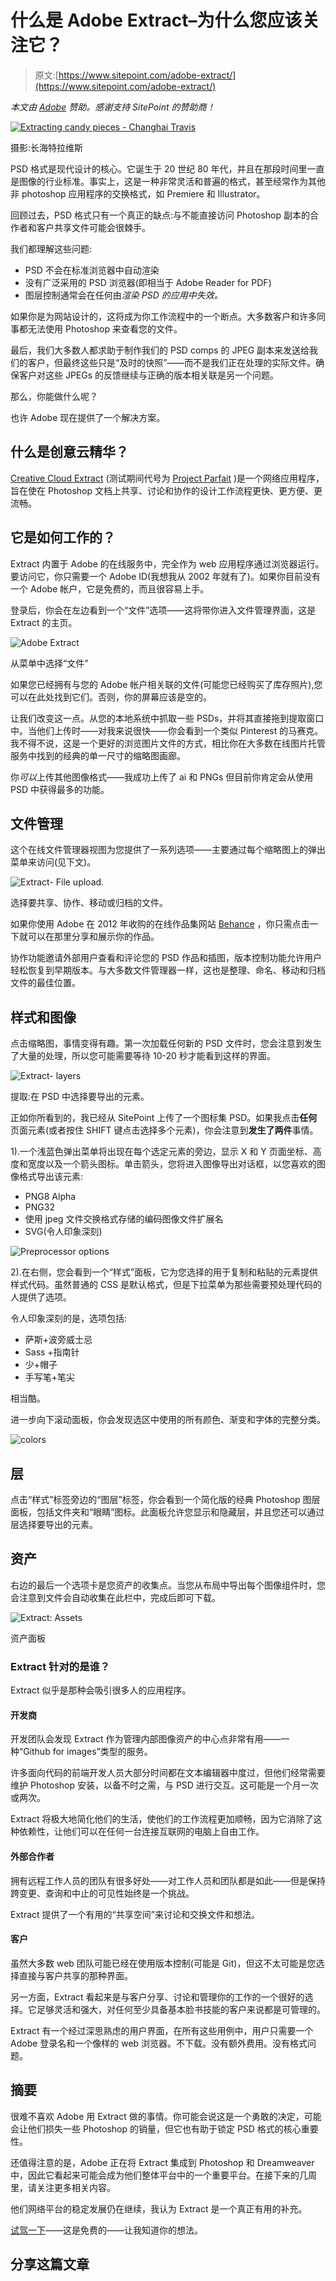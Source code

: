 # 什么是 Adobe Extract–为什么您应该关注它？

> 原文:[https://www.sitepoint.com/adobe-extract/](https://www.sitepoint.com/adobe-extract/)

*本文由 [Adobe](https://www.adobe.com/creativecloud/plans.html) 赞助。感谢支持 SitePoint 的赞助商！*

[![Extracting candy pieces - Changhai Travis](../Images/ff704b11e5ead4528e2d4ac800b65c5a.png)](https://www.flickr.com/photos/travisjuntara/8146930619/)

摄影:长海特拉维斯

PSD 格式是现代设计的核心。它诞生于 20 世纪 80 年代，并且在那段时间里一直是图像的行业标准。事实上，这是一种非常灵活和普遍的格式，甚至经常作为其他非 photoshop 应用程序的交换格式，如 Premiere 和 Illustrator。

回顾过去，PSD 格式只有一个真正的缺点:与不能直接访问 Photoshop 副本的合作者和客户共享文件可能会很棘手。

我们都理解这些问题:

*   PSD 不会在标准浏览器中自动渲染
*   没有广泛采用的 PSD 浏览器(即相当于 Adobe Reader for PDF)
*   图层控制通常会在任何由*渲染 PSD 的应用中失效。*

如果你是为网站设计的，这将成为你工作流程中的一个断点。大多数客户和许多同事都无法使用 Photoshop 来查看您的文件。

最后，我们大多数人都求助于制作我们的 PSD comps 的 JPEG 副本来发送给我们的客户，但最终这些只是“及时的快照”——而不是我们正在处理的实际文件。确保客户对这些 JPEGs 的反馈继续与正确的版本相关联是另一个问题。

那么，你能做什么呢？

也许 Adobe 现在提供了一个解决方案。

## 什么是创意云精华？

[Creative Cloud Extract](http://adobe.ly/1EdDQNV) (测试期间代号为 [Project Parfait](https://projectparfait.adobe.com/ "Project Parfait") )是一个网络应用程序，旨在使在 Photoshop 文档上共享、讨论和协作的设计工作流程更快、更方便、更流畅。

## 它是如何工作的？

Extract 内置于 Adobe 的在线服务中，完全作为 web 应用程序通过浏览器运行。要访问它，你只需要一个 Adobe ID(我想我从 2002 年就有了)。如果你目前没有一个 Adobe 帐户，它是免费的，而且很容易上手。

登录后，你会在左边看到一个“文件”选项——这将带你进入文件管理界面，这是 Extract 的主页。

![Adobe Extract](../Images/2d36bc41bc066305ae9007de15132e2f.png)

从菜单中选择“文件”

如果您已经拥有与您的 Adobe 帐户相关联的文件(可能您已经购买了库存照片),您可以在此处找到它们。否则，你的屏幕应该是空的。

让我们改变这一点。从您的本地系统中抓取一些 PSDs，并将其直接拖到提取窗口中。当他们上传时——对我来说很快——你会看到一个类似 Pinterest 的马赛克。我不得不说，这是一个更好的浏览图片文件的方式，相比你在大多数在线图片托管服务中找到的经典的单一尺寸的缩略图画廊。

你*可以*上传其他图像格式——我成功上传了 ai 和 PNGs 但目前你肯定会从使用 PSD 中获得最多的功能。

## 文件管理

这个在线文件管理器视图为您提供了一系列选项——主要通过每个缩略图上的弹出菜单来访问(见下文)。

![Extract- File upload.](../Images/44e66713a00a47f3e7078c06ab6c0d08.png)

选择要共享、协作、移动或归档的文件。

如果你使用 Adobe 在 2012 年收购的在线作品集网站 [Behance](https://www.behance.net/) ，你只需点击一下就可以在那里分享和展示你的作品。

协作功能邀请外部用户查看和评论您的 PSD 作品和插图，版本控制功能允许用户轻松恢复到早期版本。与大多数文件管理器一样，这也是整理、命名、移动和归档文件的最佳位置。

## 样式和图像

点击缩略图，事情变得有趣。第一次加载任何新的 PSD 文件时，您会注意到发生了大量的处理，所以您可能需要等待 10-20 秒才能看到这样的界面。

![Extract- layers](../Images/9f4a221fa2285d4c1a97a661e24f9528.png)

提取:在 PSD 中选择要导出的元素。

正如你所看到的，我已经从 SitePoint 上传了一个图标集 PSD。如果我点击**任何**页面元素(或者按住 SHIFT 键点击选择多个元素)，你会注意到**发生了两件**事情。

1).一个浅蓝色弹出菜单将出现在每个选定元素的旁边，显示 X 和 Y 页面坐标、高度和宽度以及一个箭头图标。单击箭头，您将进入图像导出对话框，以您喜欢的图像格式导出该元素:

*   PNG8 Alpha
*   PNG32
*   使用 jpeg 文件交换格式存储的编码图像文件扩展名
*   SVG(令人印象深刻)

![Preprocessor options ](../Images/d321954324d1d6fbd1ca6ebd654d66c5.png)

2).在右侧，您会看到一个“样式”面板，它为您选择的用于复制和粘贴的元素提供样式代码。虽然普通的 CSS 是默认格式，但是下拉菜单为那些需要预处理代码的人提供了选项。

令人印象深刻的是，选项包括:

*   萨斯+波旁威士忌
*   Sass +指南针
*   少+帽子
*   手写笔+笔尖

相当酷。

进一步向下滚动面板，你会发现选区中使用的所有颜色、渐变和字体的完整分类。

![colors](../Images/6fe96b52aa54cda89476891d0ddad37c.png)

## 层

点击“样式”标签旁边的“图层”标签，你会看到一个简化版的经典 Photoshop 图层面板，包括文件夹和“眼睛”图标。此面板允许您显示和隐藏层，并且您还可以通过层选择要导出的元素。

## 资产

右边的最后一个选项卡是您资产的收集点。当您从布局中导出每个图像组件时，您会注意到文件会自动收集在此栏中，完成后即可下载。

![Extract: Assets](../Images/c2d8e73498364febcfdacb3e76e6aa9d.png)

资产面板

### Extract 针对的是谁？

Extract 似乎是那种会吸引很多人的应用程序。

#### 开发商

开发团队会发现 Extract 作为管理内部图像资产的中心点非常有用——一种“Github for images”类型的服务。

许多面向代码的前端开发人员大部分时间都在文本编辑器中度过，但他们经常需要维护 Photoshop 安装，以备不时之需，与 PSD 进行交互。这可能是一个月一次或两次。

Extract 将极大地简化他们的生活，使他们的工作流程更加顺畅，因为它消除了这种依赖性，让他们可以在任何一台连接互联网的电脑上自由工作。

#### 外部合作者

拥有远程工作人员的团队有很多好处——对工作人员和团队都是如此——但是保持跨变更、查询和中止的可见性始终是一个挑战。

Extract 提供了一个有用的“共享空间”来讨论和交换文件和想法。

#### 客户

虽然大多数 web 团队可能已经在使用版本控制(可能是 Git)，但这不太可能是您选择直接与客户共享的那种界面。

另一方面，Extract 看起来是与客户分享、讨论和管理你的工作的一个很好的选择。它足够灵活和强大，对任何至少具备基本脸书技能的客户来说都是可管理的。

Extract 有一个经过深思熟虑的用户界面，在所有这些用例中，用户只需要一个 Adobe 登录名和一个像样的 web 浏览器。不下载。没有额外费用。没有格式问题。

## 摘要

很难不喜欢 Adobe 用 Extract 做的事情。你可能会说这是一个勇敢的决定，可能会让他们损失一些 Photoshop 的销量，但它也有助于锁定 PSD 格式的核心重要性。

还值得注意的是，Adobe 正在将 Extract 集成到 Photoshop 和 Dreamweaver 中，因此它看起来可能会成为他们整体平台中的一个重要平台。在接下来的几周里，请关注更多相关内容。

他们网络平台的稳定发展仍在继续，我认为 Extract 是一个真正有用的补充。

[试驾一下](https://projectparfait.adobe.com/)——这是免费的——让我知道你的想法。

## 分享这篇文章